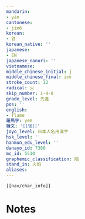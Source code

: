 ```yaml
---
mandarin:
- yàn
cantonese:
- jim6
korean:
- 염
korean_native: ''
japanese:
- EN
japanese_nanori: ''
vietnamese:
middle_chinese_initial: j
middle_chinese_final: iᴇm
stroke_count: 12
radical: 火
skip_number: 1-4-8
grade_level: 先進
pos: ''
english:
- flame
羅馬字: yem
韓文: '[[염]]'
joyo_level: 日本人名用漢字
hsk_level: ''
hanmun_edu_level: ''
danayo_id: 7380
mc_id: 5510
graphemic_classification: 陥
stand_in: 火焰
aliases:
---
```

```meta-bind-embed
[[nav/char_info]]
```

# Notes
